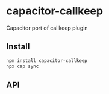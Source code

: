# capacitor-callkeep

Capacitor port of callkeep plugin

## Install

```bash
npm install capacitor-callkeep
npx cap sync
```

## API

<docgen-index></docgen-index>

<docgen-api>
<!-- run docgen to generate docs from the source -->
<!-- More info: https://github.com/ionic-team/capacitor-docgen -->
</docgen-api>

